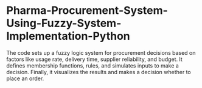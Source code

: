 # Pharma-Procurement-System-Using-Fuzzy-System-Implementation-Python
The code sets up a fuzzy logic system for procurement decisions based on factors like usage rate, delivery time, supplier reliability, and budget. It defines membership functions, rules, and simulates inputs to make a decision. Finally, it visualizes the results and makes a decision whether to place an order.
